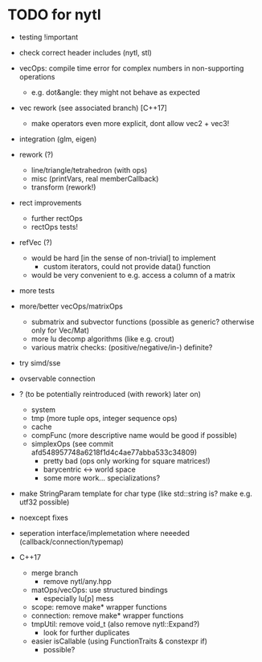 TODO for nytl
=============

- testing !important

- check correct header includes (nytl, stl)

- vecOps: compile time error for complex numbers in non-supporting operations
	- e.g. dot&angle: they might not behave as expected
- vec rework (see associated branch) [C++17]
	- make operators even more explicit, dont allow vec2 + vec3!

- integration (glm, eigen)
- rework (?)
	- line/triangle/tetrahedron (with ops)
	- misc (printVars, real memberCallback)
	- transform (rework!)
- rect improvements
	- further rectOps
	- rectOps tests!
- refVec (?)
	- would be hard [in the sense of non-trivial] to implement
		- custom iterators, could not provide data() function
	- would be very convenient to e.g. access a column of a matrix
- more tests
- more/better vecOps/matrixOps
	- submatrix and subvector functions (possible as generic? otherwise only for Vec/Mat)
	- more lu decomp algorithms (like e.g. crout)
	- various matrix checks: (positive/negative/in-) definite?
- try simd/sse
- ovservable connection

- ? (to be potentially reintroduced (with rework) later on)
	- system
	- tmp (more tuple ops, integer sequence ops)
	- cache
	- compFunc (more descriptive name would be good if possible)
	- simplexOps (see commit afd548957748a6218f1d4c4ae77abba533c34809)
		- pretty bad (ops only working for square matrices!)
		- barycentric <-> world space
		- some more work... specializations?

- make StringParam template for char type (like std::string is? make e.g. utf32 possible)
- noexcept fixes
- seperation interface/implemetation where neeeded (callback/connection/typemap)

- C++17
	- merge branch
		- remove nytl/any.hpp
	- matOps/vecOps: use structured bindings
		- especially lu[p] mess
	- scope: remove make* wrapper functions
	- connection: remove make* wrapper functions
	- tmpUtil: remove void_t (also remove nytl::Expand?)
		- look for further duplicates
	- easier isCallable (using FunctionTraits & constexpr if)
		- possible?
